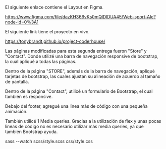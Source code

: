 ﻿El siguiente enlace contiene el Layout en Figma.

https://www.figma.com/file/dazKH366vKs0mQlDIDUA45/Web-sport-Ale?node-id=0%3A1

El siguiente link tiene el proyecto en vivo.

https://tonybrandt.github.io/project-coderhouse/

Las páginas modificadas para esta segunda entrega fueron "Store" y "Contact".
Donde utilizé una barra de navegación responsive de bootstrap, la cual apliqué a todas las páginas.

Dentro de la página "STORE", además de la barra de navegación, apliqué tarjetas de bootstrap, las cuales ajustan su alineación de acuerdo al tamaño de pantalla.

Dentro de la página "Contact", utilicé un formulario de Bootstrap, el cual también es responsive.

Debajo del footer, agregué una linea más de código con una pequeña animación.

También utilicé 1 Media queries. Gracias a la utilización de flex y unas pocas lineas de código no es necesario utilizar más media queries, ya que también Bootstrap ayuda.

sass --watch scss/style.scss css/style.css